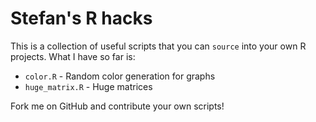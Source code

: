 # Stefan's R hacks

This is a collection of useful scripts that you can <code>source</code> into your own R projects. What I have so far is:

* <code>color.R</code> - Random color generation for graphs
* <code>huge_matrix.R</code> - Huge matrices

Fork me on GitHub and contribute your own scripts!
